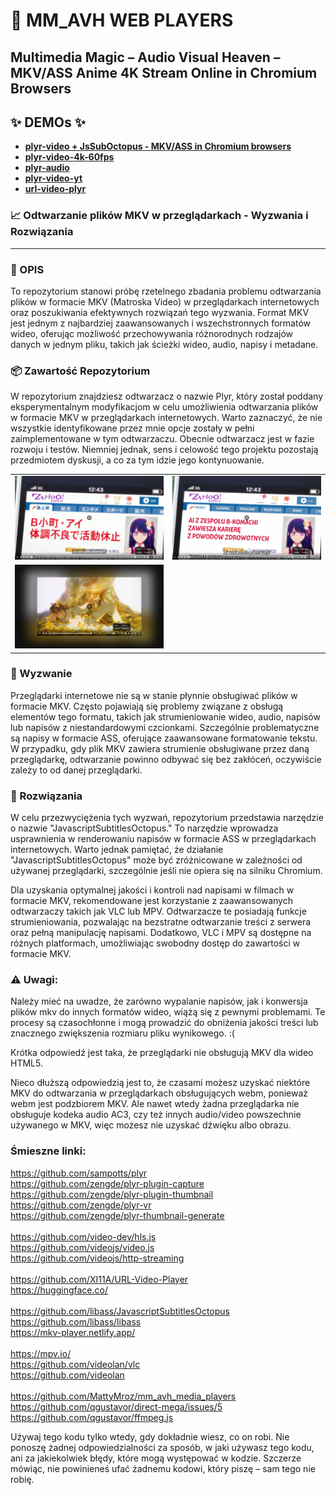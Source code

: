 # 👀 MM_AVH WEB PLAYERS

## Multimedia Magic – Audio Visual Heaven – MKV/ASS Anime 4K Stream Online in Chromium Browsers

## ✨ DEMOs ✨

- **[plyr-video + JsSubOctopus - MKV/ASS in Chromium browsers](https://mattymroz.github.io/mm_avh_web_players/plyr-video-js-sub-oct.html)**<br>
- **[plyr-video-4k-60fps](https://mattymroz.github.io/mm_avh_web_players/plyr-video-4k-60fps.html)**<br>
- **[plyr-audio](https://mattymroz.github.io/mm_avh_web_players/plyr-audio.html)**<br>
- **[plyr-video-yt](https://mattymroz.github.io/mm_avh_web_players/plyr-video-yt.html)**<br>
- **[url-video-plyr](https://mattymroz.github.io/mm_avh_web_players/URL-Video-Player/url-video-plyr.html)**<br>

### 📈 Odtwarzanie plików MKV w przeglądarkach - Wyzwania i Rozwiązania

---

### 📝 OPIS

To repozytorium stanowi próbę rzetelnego zbadania problemu odtwarzania plików w formacie MKV (Matroska Video) w przeglądarkach internetowych oraz poszukiwania efektywnych rozwiązań tego wyzwania. Format MKV jest jednym z najbardziej zaawansowanych i wszechstronnych formatów wideo, oferując możliwość przechowywania różnorodnych rodzajów danych w jednym pliku, takich jak ścieżki wideo, audio, napisy i metadane.

### 📦 Zawartość Repozytorium

W repozytorium znajdziesz odtwarzacz o nazwie Plyr, który został poddany eksperymentalnym modyfikacjom w celu umożliwienia odtwarzania plików w formacie MKV w przeglądarkach internetowych. Warto zaznaczyć, że nie wszystkie identyfikowane przez mnie opcje zostały w pełni zaimplementowane w tym odtwarzaczu. Obecnie odtwarzacz jest w fazie rozwoju i testów. Niemniej jednak, sens i celowość tego projektu pozostają przedmiotem dyskusji, a co za tym idzie jego kontynuowanie.

<table>
  <tr>
    <td>
      <img src="./assets/img/oshi-no-ko-vtt.png" alt="" width="auto" height="auto">
    </td>
    <td>
      <img src="./assets/img/oshi-no-ko-ass.png" alt="" width="auto" height="auto">
    </td>
  </tr>
  <tr>
    <td>
      <img src="./assets/img/spare-me-great-lord-off.png" alt="" width="auto" height="auto">
    </td>
    <td>
      <img src="./assets/img/spare-me-great-lord-video.gif" alt="" width="auto" height="auto">
    </td>
  </tr>
</table>

### 🤖 Wyzwanie

Przeglądarki internetowe nie są w stanie płynnie obsługiwać plików w formacie MKV. Często pojawiają się problemy związane z obsługą elementów tego formatu, takich jak strumieniowanie wideo, audio, napisów lub napisów z niestandardowymi czcionkami. Szczególnie problematyczne są napisy w formacie ASS, oferujące zaawansowane formatowanie tekstu. W przypadku, gdy plik MKV zawiera strumienie obsługiwane przez daną przeglądarkę, odtwarzanie powinno odbywać się bez zakłóceń, oczywiście zależy to od danej przeglądarki.

### 🫡 Rozwiązania

W celu przezwyciężenia tych wyzwań, repozytorium przedstawia narzędzie o nazwie "JavascriptSubtitlesOctopus." To narzędzie wprowadza usprawnienia w renderowaniu napisów w formacie ASS w przeglądarkach internetowych. Warto jednak pamiętać, że działanie "JavascriptSubtitlesOctopus" może być zróżnicowane w zależności od używanej przeglądarki, szczególnie jeśli nie opiera się na silniku Chromium.

Dla uzyskania optymalnej jakości i kontroli nad napisami w filmach w formacie MKV, rekomendowane jest korzystanie z zaawansowanych odtwarzaczy takich jak VLC lub MPV. Odtwarzacze te posiadają funkcje strumieniowania, pozwalając na bezstratne odtwarzanie treści z serwera oraz pełną manipulację napisami. Dodatkowo, VLC i MPV są dostępne na różnych platformach, umożliwiając swobodny dostęp do zawartości w formacie MKV.

### ⚠️ Uwagi:

Należy mieć na uwadze, że zarówno wypalanie napisów, jak i konwersja plików mkv do innych formatów wideo, wiążą się z pewnymi problemami. Te procesy są czasochłonne i mogą prowadzić do obniżenia jakości treści lub znacznego zwiększenia rozmiaru pliku wynikowego. :(

Krótka odpowiedź jest taka, że przeglądarki nie obsługują MKV dla wideo HTML5.

Nieco dłuższą odpowiedzią jest to, że czasami możesz uzyskać niektóre MKV do odtwarzania w przeglądarkach obsługujących webm, ponieważ webm jest podzbiorem MKV. Ale nawet wtedy żadna przeglądarka nie obsługuje kodeka audio AC3, czy też innych audio/video powszechnie używanego w MKV, więc możesz nie uzyskać dźwięku albo obrazu.

### Śmieszne linki:

https://github.com/sampotts/plyr<br>
https://github.com/zengde/plyr-plugin-capture<br>
https://github.com/zengde/plyr-plugin-thumbnail<br>
https://github.com/zengde/plyr-vr<br>
https://github.com/zengde/plyr-thumbnail-generate<br>
<br>
https://github.com/video-dev/hls.js<br>
https://github.com/videojs/video.js<br>
https://github.com/videojs/http-streaming<br>
<br>
https://github.com/XI11A/URL-Video-Player<br>
https://huggingface.co/<br>
<br>
https://github.com/libass/JavascriptSubtitlesOctopus<br>
https://github.com/libass/libass<br>
https://mkv-player.netlify.app/<br>
<br>
https://mpv.io/<br>
https://github.com/videolan/vlc<br>
https://github.com/videolan<br>
<br>
https://github.com/MattyMroz/mm_avh_media_players<br>
https://github.com/qgustavor/direct-mega/issues/5<br>
https://github.com/qgustavor/ffmpeg.js<br>


Używaj tego kodu tylko wtedy, gdy dokładnie wiesz, co on robi. Nie ponoszę żadnej odpowiedzialności za sposób, w jaki używasz tego kodu, ani za jakiekolwiek błędy, które mogą występować w kodzie. Szczerze mówiąc, nie powinieneś ufać żadnemu kodowi, który piszę – sam tego nie robię.
